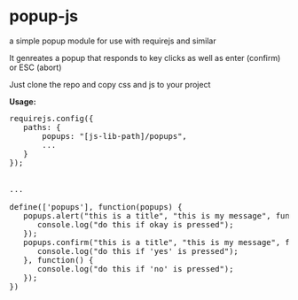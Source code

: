 # popup-js
a simple popup module for use with requirejs and similar

It genreates a popup that responds to key clicks as well as enter (confirm) or ESC (abort)

Just clone the repo and copy css and js to your project

**Usage:**

<pre>
requirejs.config({
   paths: {
       popups: "[js-lib-path]/popups",
       ...
   }
});


...

define(['popups'], function(popups) {
   popups.alert("this is a title", "this is my message", function() {
      console.log("do this if okay is pressed");
   });
   popups.confirm("this is a title", "this is my message", function() {
      console.log("do this if 'yes' is pressed");
   }, function() {
      console.log("do this if 'no' is pressed");
   });
})
</pre>